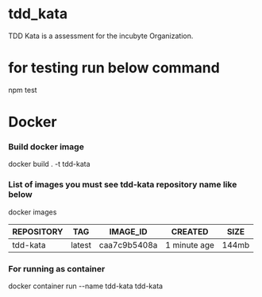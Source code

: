 # tdd_kata
TDD Kata is a assessment for the incubyte Organization.

# for testing run below command
npm test

# Docker
### Build docker image
docker build . -t tdd-kata

### List of images you must see tdd-kata repository name like below
docker images

| REPOSITORY  | TAG         | IMAGE_ID     | CREATED      | SIZE        |
| ----------- | ----------- | -----------  | -----------  | ----------- |
| tdd-kata    | latest      | caa7c9b5408a | 1 minute age | 144mb       |

### For running as container
docker container run --name tdd-kata tdd-kata
